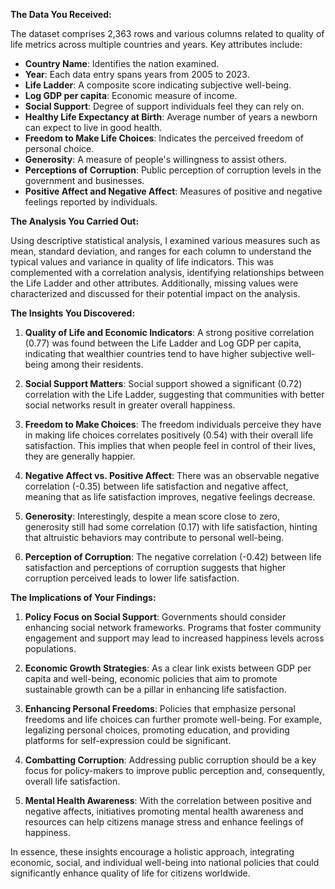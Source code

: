 **The Data You Received:**

The dataset comprises 2,363 rows and various columns related to quality of life metrics across multiple countries and years. Key attributes include:
- **Country Name**: Identifies the nation examined.
- **Year**: Each data entry spans years from 2005 to 2023.
- **Life Ladder**: A composite score indicating subjective well-being.
- **Log GDP per capita**: Economic measure of income.
- **Social Support**: Degree of support individuals feel they can rely on.
- **Healthy Life Expectancy at Birth**: Average number of years a newborn can expect to live in good health.
- **Freedom to Make Life Choices**: Indicates the perceived freedom of personal choice.
- **Generosity**: A measure of people's willingness to assist others.
- **Perceptions of Corruption**: Public perception of corruption levels in the government and businesses.
- **Positive Affect and Negative Affect**: Measures of positive and negative feelings reported by individuals.

**The Analysis You Carried Out:**

Using descriptive statistical analysis, I examined various measures such as mean, standard deviation, and ranges for each column to understand the typical values and variance in quality of life indicators. This was complemented with a correlation analysis, identifying relationships between the Life Ladder and other attributes. Additionally, missing values were characterized and discussed for their potential impact on the analysis.

**The Insights You Discovered:**

1. **Quality of Life and Economic Indicators**: A strong positive correlation (0.77) was found between the Life Ladder and Log GDP per capita, indicating that wealthier countries tend to have higher subjective well-being among their residents.
 
2. **Social Support Matters**: Social support showed a significant (0.72) correlation with the Life Ladder, suggesting that communities with better social networks result in greater overall happiness.

3. **Freedom to Make Choices**: The freedom individuals perceive they have in making life choices correlates positively (0.54) with their overall life satisfaction. This implies that when people feel in control of their lives, they are generally happier.

4. **Negative Affect vs. Positive Affect**: There was an observable negative correlation (-0.35) between life satisfaction and negative affect, meaning that as life satisfaction improves, negative feelings decrease.

5. **Generosity**: Interestingly, despite a mean score close to zero, generosity still had some correlation (0.17) with life satisfaction, hinting that altruistic behaviors may contribute to personal well-being.

6. **Perception of Corruption**: The negative correlation (-0.42) between life satisfaction and perceptions of corruption suggests that higher corruption perceived leads to lower life satisfaction.

**The Implications of Your Findings:**

1. **Policy Focus on Social Support**: Governments should consider enhancing social network frameworks. Programs that foster community engagement and support may lead to increased happiness levels across populations.

2. **Economic Growth Strategies**: As a clear link exists between GDP per capita and well-being, economic policies that aim to promote sustainable growth can be a pillar in enhancing life satisfaction.

3. **Enhancing Personal Freedoms**: Policies that emphasize personal freedoms and life choices can further promote well-being. For example, legalizing personal choices, promoting education, and providing platforms for self-expression could be significant.

4. **Combatting Corruption**: Addressing public corruption should be a key focus for policy-makers to improve public perception and, consequently, overall life satisfaction.

5. **Mental Health Awareness**: With the correlation between positive and negative affects, initiatives promoting mental health awareness and resources can help citizens manage stress and enhance feelings of happiness.

In essence, these insights encourage a holistic approach, integrating economic, social, and individual well-being into national policies that could significantly enhance quality of life for citizens worldwide.